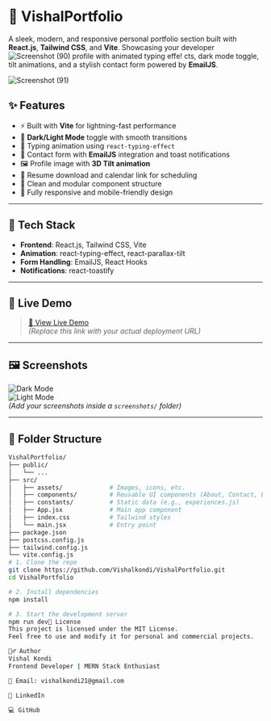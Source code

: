 # 🌟 VishalPortfolio

A sleek, modern, and responsive personal portfolio section built with **React.js**, **Tailwind CSS**, and **Vite**. Showcasing your developer![Screenshot (90)](https://github.com/user-attachments/assets/2259291a-f610-414a-82a0-ce489d3f54c0)
 profile with animated typing effe!
cts, dark mode toggle, tilt animations, and a stylish contact form powered by **EmailJS**.


![Screenshot (91)](https://github.com/user-attachments/assets/8a18e4b5-d990-4a32-a4c8-19145f3968c1)

## ✨ Features

- ⚡ Built with **Vite** for lightning-fast performance
- 🎨 **Dark/Light Mode** toggle with smooth transitions
- 🎯 Typing animation using `react-typing-effect`
- 💌 Contact form with **EmailJS** integration and toast notifications
- 🖼️ Profile image with **3D Tilt animation**
- 🧾 Resume download and calendar link for scheduling
- 🧠 Clean and modular component structure
- 📱 Fully responsive and mobile-friendly design

---

## 🔧 Tech Stack

- **Frontend**: React.js, Tailwind CSS, Vite
- **Animation**: react-typing-effect, react-parallax-tilt
- **Form Handling**: EmailJS, React Hooks
- **Notifications**: react-toastify

---

## 🚀 Live Demo

> [🔗 View Live Demo](https://your-portfolio-url.com)  
> *(Replace this link with your actual deployment URL)*

---

## 🖼️ Screenshots

![Dark Mode](./screenshots/dark-mode.png)  
![Light Mode](./screenshots/light-mode.png)  
*(Add your screenshots inside a `screenshots/` folder)*

---

## 📂 Folder Structure

```bash
VishalPortfolio/
├── public/
│   └── ...
├── src/
│   ├── assets/             # Images, icons, etc.
│   ├── components/         # Reusable UI components (About, Contact, Experience)
│   ├── constants/          # Static data (e.g., experiences.js)
│   ├── App.jsx             # Main app component
│   ├── index.css           # Tailwind styles
│   └── main.jsx            # Entry point
├── package.json
├── postcss.config.js
├── tailwind.config.js
└── vite.config.js
# 1. Clone the repo
git clone https://github.com/Vishalkondi/VishalPortfolio.git
cd VishalPortfolio

# 2. Install dependencies
npm install

# 3. Start the development server
npm run dev📃 License
This project is licensed under the MIT License.
Feel free to use and modify it for personal and commercial projects.

🙋‍♂️ Author
Vishal Kondi
Frontend Developer | MERN Stack Enthusiast

📧 Email: vishalkondi21@gmail.com

💼 LinkedIn

💻 GitHub


